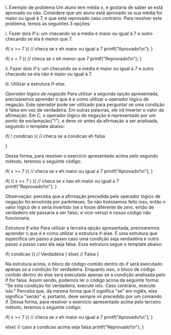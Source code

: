 I. Exemplo de problema
Um aluno tem média x, e gostaria de saber se está aprovado ou não.
Considere que um aluno está aprovado se sua média for maior ou igual à 7, e que está reprovado caso contrário.
Para resolver este problema, temos as seguintes 3 opções:

i. Fazer dois if's: um checando se a média é maior ou igual à 7 e outro checando se ela é menor que 7.

if( x >= 7 ){ // checa se x eh maior ou igual a 7
    printf("Aprovado!\n");
}

if( x < 7 ){ // checa se x eh menor que 7
    printf("Reprovado!\n");
}

ii. Fazer dois if's: um checando se a média é maior ou igual à 7 e outro checando se ela não é maior ou igual à 7.

iii. Utilizar a estrutura if-else.

*Operador lógico de negação*
Para utilizar a segunda opção apresentada, precisaremos aprender o que é e como utilizar o operador lógico de negação.
Este operador pode ser utilizado para perguntar se uma condição é falsa em vez de verdadeira.
Em outras palavras, ele irá inverter o valor da afirmação.
Em C, o operador lógico de negação é representado por um ponto de exclamação("!"), e deve vir antes da afirmação a ser analisada,
seguindo o template abaixo:

if( !  condicao ){ // checa se a condicao eh falsa
    
}

Dessa forma, para resolver o exercício apresentado acima pelo segundo método, teremos o seguinte código:

if( x >= 7 ){ // checa se x eh maior ou igual a 7
    printf("Aprovado!\n");
}

if( !( x >= 7 ) ){ // checa se x nao eh maior ou igual a 7
    printf("Reprovado!\n");
}

Observação: perceba que a afirmação precedida pelo operador lógico de negação foi envolvida por parênteses.
Se não tivéssemos feito isso, então o valor lógico de x seria invertido (se x fosse diferente de zero,
então de verdadeiro ele passaria a ser falso, e vice-versa) e nosso código não funcionaria.

*Estrutura if-else*
Para utilizar a terceira opção apresentada, precisaremos aprender o que é e como utilizar a estrutura if-else.
É uma estrutura que especifica um passo a passo caso uma condição seja verdadeira e outro passo a passo caso ela seja falsa.
Essa estrutura segue o template abaixo:

if( condicao ){
    // Verdadeira
}
else{
    // Falsa
}

Na estrutura acima, o bloco de código contido dentro do if será executado apenas se a condição for verdadeira.
Enquanto isso, o bloco de código contido dentro do else será executado apenas se a condição analisada pelo if for falsa.
Assim sendo, podemos ler o código acima da seguinte forma: "Se esta condição for verdadeira, execute isto.
Caso contrário, execute isto."
Perceba que, da mesma forma que if significa "se" em inglês, else significa "senão" e, portanto,
deve sempre vir precedido por um comando if.
Dessa forma, para resolver o exercício apresentado acima pelo terceiro método, teremos o seguinte código:

if( x >= 7 ){ // checa se x eh maior ou igual a 7
    printf("Aprovado!\n");
}

else{ // caso a condicao acima seja falsa
    printf("Reprovado!\n");
}